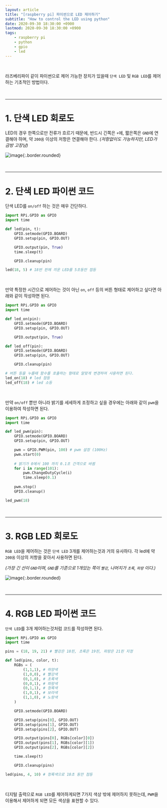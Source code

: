```yaml
---
layout: article
title: "[raspberry pi] 파이썬으로 LED 제어하기"
subtitle: "How to control the LED using python"
date: 2020-09-30 18:30:00 +0900
lastmod: 2020-09-30 18:30:00 +0900
tags: 
    - raspberry pi
    - python
    - gpio
    - led
---
```


<br>

라즈베리파이 같이 파이썬으로 제어 가능한 장치가 있을때 `단색 LED` 및 `RGB LED`를 제어하는 기초적인 방법이다.

<br>

---

# 1. 단색 LED 회로도

LED의 경우 한쪽으로만 전류가 흐르기 때문에, 반드시 긴쪽은 `+`에, 짧은쪽은 `GND`에 연결해야 하며, 약 `200옴` 이상의 저항은 연결해야 한다. *(저항없이도 가능하지만, LED가 금방 고장남)*

![image](https://user-images.githubusercontent.com/59393359/94687835-bf3ea280-0367-11eb-826a-c68f8a83cafe.png){:.border.rounded}

<br>

---

# 2. 단색 LED 파이썬 코드

단색 LED를 `on/off` 하는 것은 매우 간단하다.

```python
import RPi.GPIO as GPIO
import time

def led(pin, t):
    GPIO.setmode(GPIO.BOARD)
    GPIO.setup(pin, GPIO.OUT)

    GPIO.output(pin, True)
    time.sleep(t) 

    GPIO.cleanup(pin)

led(18, 5) # 18번 핀에 끼운 LED를 5초동안 점등
```

<br>

만약 특정한 시간으로 제어하는 것이 아닌 `on`, `off` 등의 버튼 형태로 제어하고 싶다면 아래와 같이 작성하면 된다.

```python
import RPi.GPIO as GPIO
import time

def led_on(pin):
    GPIO.setmode(GPIO.BOARD)
    GPIO.setup(pin, GPIO.OUT)

    GPIO.output(pin, True)

def led_off(pin):
    GPIO.setmode(GPIO.BOARD)
    GPIO.setup(pin, GPIO.OUT)

    GPIO.cleanup(pin)

# 버튼 등을 누를때 함수를 호출하는 형태로 알맞게 변경하여 사용하면 된다.
led_on(18) # led 점등
led_off(18) # led 소등
```

<br>

만약 `on/off` 뿐만 아니라 밝기를 세세하게 조정하고 싶을 경우에는 아래와 같이 `pwm`을 이용하여 작성하면 된다.

```python
import RPi.GPIO as GPIO
import time

def led_pwm(pin):
    GPIO.setmode(GPIO.BOARD)
    GPIO.setup(pin, GPIO.OUT)

    pwm = GPIO.PWM(pin, 100) # pwm 설정 (100Hz)
    pwm.start(0)
    
    # 밝기가 0에서 100 까지 0.1초 간격으로 바뀜
    for i in range(101):
        pwm.ChangeDutyCycle(i)
        time.sleep(0.1)
    
    pwm.stop()
    GPIO.cleanup()

led_pwm(18)
```

<br>

---

# 3. RGB LED 회로도

`RGB LED`을 제어하는 것은 `단색 LED` 3개를 제어하는것과 거의 유사하다. 각 led에 약 `200옴` 이상의 저항을 꽂아서 사용하면 된다.

*(가장 긴 선이 `GND`이며, `GND`를 기준으로 1개있는 쪽이 `빨강`, 나머지가 `초록`, `파랑` 이다.)*

![image](https://user-images.githubusercontent.com/59393359/94693613-e77dcf80-036e-11eb-9c69-e5e9277820c0.png){:.border.rounded}

<br>

---

# 4. RGB LED 파이썬 코드

`단색 LED`를 3개 제어하는것처럼 코드를 작성하면 된다.

```python
import RPi.GPIO as GPIO
import time

pins = (18, 19, 21) # 빨강은 18핀, 초록은 19핀, 파랑은 21핀 지정

def led(pins, color, t):
    RGBs = (
        (1,1,1), # 하양색
        (1,0,0), # 빨강색
        (0,1,0), # 초록색
        (0,0,1), # 파랑색
        (0,1,1), # 청록색
        (1,0,1), # 보라색
        (1,1,0), # 노랑색
    )

    GPIO.setmode(GPIO.BOARD)

    GPIO.setup(pins[0], GPIO.OUT)
    GPIO.setup(pins[1], GPIO.OUT)
    GPIO.setup(pins[2], GPIO.OUT)

    GPIO.output(pins[0], RGBs[color][0])
    GPIO.output(pins[1], RGBs[color][1])
    GPIO.output(pins[2], RGBs[color][2])

    time.sleep(t)

    GPIO.cleanup(pins)

led(pins, 4, 10) # 청록색으로 10초 동안 점등
```

<br>

디지털 출력으로 `RGB LED`를 제어하게되면 7가지 색상 밖에 제어하지 못하는데, `PWM`을 이용해서 제어하게 되면 모든 색상을 표현할 수 있다.

<br><br><br><br>